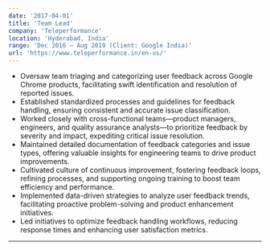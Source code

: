 ```yaml
---
date: '2017-04-01'
title: 'Team Lead'
company: 'Teleperformance'
location: 'Hyderabad, India'
range: 'Dec 2016 – Aug 2019 (Client: Google India)'
url: 'https://www.teleperformance.in/en-us/'
---
```


- Oversaw team triaging and categorizing user feedback across Google Chrome products, facilitating swift identification and resolution of reported issues.
- Established standardized processes and guidelines for feedback handling, ensuring consistent and accurate issue classification.
- Worked closely with cross-functional teams—product managers, engineers, and quality assurance analysts—to prioritize feedback by severity and impact, expediting critical issue resolution.
- Maintained detailed documentation of feedback categories and issue types, offering valuable insights for engineering teams to drive product improvements.
- Cultivated culture of continuous improvement, fostering feedback loops, refining processes, and supporting ongoing training to boost team efficiency and performance.
- Implemented data-driven strategies to analyze user feedback trends, facilitating proactive problem-solving and product enhancement initiatives.
- Led initiatives to optimize feedback handling workflows, reducing response times and enhancing user satisfaction metrics.

---
